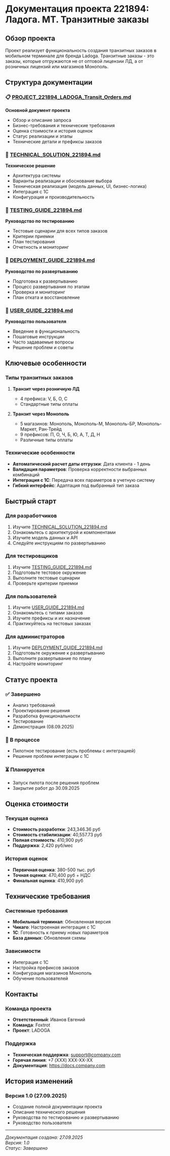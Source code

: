 # Документация проекта 221894: Ладога. МТ. Транзитные заказы

## Обзор проекта

Проект реализует функциональность создания транзитных заказов в мобильном терминале для бренда Ladoga. Транзитные заказы - это заказы, которые отгружаются не от оптовой лицензии ЛД, а от розничных лицензий или магазинов Монополь.

## Структура документации

### 📋 [PROJECT_221894_LADOGA_Transit_Orders.md](./PROJECT_221894_LADOGA_Transit_Orders.md)
**Основной документ проекта**
- Обзор и описание запроса
- Бизнес-требования и технические требования
- Оценка стоимости и история оценок
- Статус реализации и этапы
- Технические детали и префиксы заказов

### 🔧 [TECHNICAL_SOLUTION_221894.md](./TECHNICAL_SOLUTION_221894.md)
**Техническое решение**
- Архитектура системы
- Варианты реализации и обоснование выбора
- Техническая реализация (модель данных, UI, бизнес-логика)
- Интеграция с 1С
- Конфигурация и производительность

### 🧪 [TESTING_GUIDE_221894.md](./TESTING_GUIDE_221894.md)
**Руководство по тестированию**
- Тестовые сценарии для всех типов заказов
- Критерии приемки
- План тестирования
- Отчетность и мониторинг

### 🚀 [DEPLOYMENT_GUIDE_221894.md](./DEPLOYMENT_GUIDE_221894.md)
**Руководство по развертыванию**
- Подготовка к развертыванию
- Процесс развертывания по этапам
- Проверка и мониторинг
- План отката и восстановление

### 👥 [USER_GUIDE_221894.md](./USER_GUIDE_221894.md)
**Руководство пользователя**
- Введение в функциональность
- Пошаговые инструкции
- Часто задаваемые вопросы
- Решение проблем и советы

## Ключевые особенности

### Типы транзитных заказов
1. **Транзит через розничную ЛД**
   - 4 префикса: V, Б, О, С
   - Стандартные типы оплаты

2. **Транзит через Монополь**
   - 5 магазинов: Монополь, Монополь-М, Монополь-БР, Монополь-Маркет, Ран-Трейд
   - 9 префиксов: П, О, Ч, Б, Ю, А, Т, Д, Н
   - Различные типы оплаты

### Технические особенности
- **Автоматический расчет даты отгрузки**: Дата клиента - 1 день
- **Валидация параметров**: Проверка корректности выбранных комбинаций
- **Интеграция с 1С**: Передача всех параметров в учетную систему
- **Гибкий интерфейс**: Адаптация под выбранный тип заказа

## Быстрый старт

### Для разработчиков
1. Изучите [TECHNICAL_SOLUTION_221894.md](./TECHNICAL_SOLUTION_221894.md)
2. Ознакомьтесь с архитектурой и компонентами
3. Изучите модель данных и API
4. Следуйте инструкциям по развертыванию

### Для тестировщиков
1. Изучите [TESTING_GUIDE_221894.md](./TESTING_GUIDE_221894.md)
2. Подготовьте тестовое окружение
3. Выполните тестовые сценарии
4. Проверьте критерии приемки

### Для пользователей
1. Изучите [USER_GUIDE_221894.md](./USER_GUIDE_221894.md)
2. Ознакомьтесь с типами заказов
3. Изучите префиксы и их назначение
4. Практикуйтесь на тестовых заказах

### Для администраторов
1. Изучите [DEPLOYMENT_GUIDE_221894.md](./DEPLOYMENT_GUIDE_221894.md)
2. Подготовьте окружение к развертыванию
3. Выполните развертывание по плану
4. Настройте мониторинг

## Статус проекта

### ✅ Завершено
- Анализ требований
- Проектирование решения
- Разработка функциональности
- Тестирование
- Демонстрация (08.09.2025)

### 🔄 В процессе
- Пилотное тестирование (есть проблемы с интеграцией)
- Решение проблем интеграции с 1С

### ⏳ Планируется
- Запуск пилота после решения проблем
- Закрытие работ до 30.09.2025

## Оценка стоимости

### Текущая оценка
- **Стоимость разработки**: 243,346.36 руб
- **Стоимость стабилизации**: 40,557.73 руб
- **Полная стоимость**: 410,900 руб
- **Поддержка**: 2,420 руб/мес

### История оценок
- **Первичная оценка**: 380-500 тыс. руб
- **Точная оценка**: 470,400 руб + НДС
- **Финальная оценка**: 410,900 руб

## Технические требования

### Системные требования
- **Мобильный терминал**: Обновленная версия
- **Чикаго**: Настроенная интеграция с 1С
- **1С**: Готовность к приему новых параметров
- **База данных**: Обновления схемы

### Зависимости
- Интеграция с 1С
- Настройка префиксов заказов
- Конфигурация магазинов Монополь
- Обучение пользователей

## Контакты

### Команда проекта
- **Ответственный**: Иванов Евгений
- **Команда**: Foxtrot
- **Проект**: LADOGA

### Поддержка
- **Техническая поддержка**: support@company.com
- **Горячая линия**: +7 (XXX) XXX-XX-XX
- **Документация**: https://docs.company.com

## История изменений

### Версия 1.0 (27.09.2025)
- Создание полной документации проекта
- Описание технического решения
- Руководства по тестированию и развертыванию
- Руководство пользователя

---

*Документация создана: 27.09.2025*  
*Версия: 1.0*  
*Статус: Завершено*
